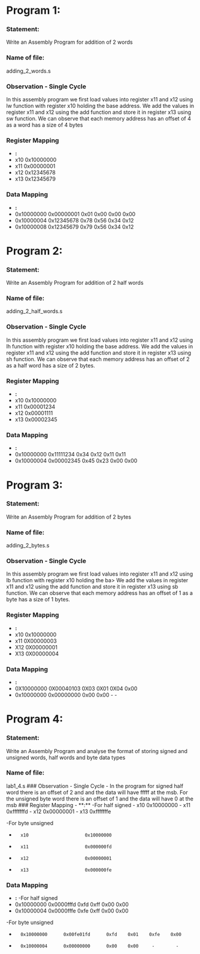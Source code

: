 # Program 1: 
### Statement: 
Write an Assembly Program for addition of 2 words
### Name of file:
adding_2_words.s
### Observation - Single Cycle
 In this assembly program we first load values into register x11 and x12 using lw function with register x10 holding the base address.
 We add the values in register x11 and x12 using the add function and store it in register x13 using sw function.
 We can observe that each memory address has an offset of 4 as a word has a size of 4 bytes
### Register Mapping
- **<Register Number Used>:** <Value stored>
-	x10			0x10000000
-	x11			0x00000001
-	x12			0x12345678
-	x13			0x12345679
### Data Mapping
- **<Memory Address>:** <Value stored>
-	0x10000000	0x00000001	0x01	0x00	0x00	0x00
-	0x10000004	0x12345678	0x78	0x56	0x34	0x12
-	0x10000008	0x12345679	0x79 	0x56	0x34	0x12


# Program 2: 
### Statement: 
Write an Assembly Program for addition of 2 half words
### Name of file:
adding_2_half_words.s
### Observation - Single Cycle
 In this assembly program we first load values into register x11 and x12 using lh function with register x10 holding the base address.
 We add the values in register x11 and x12 using the add function and store it in register x13 using sh function.
 We can observe that each memory address has an offset of 2 as a half word has a size of 2 bytes.
### Register Mapping
- **<Register Number Used>:** <Value stored>
-	x10			0x10000000
-	x11			0x00001234
-	x12			0x00001111
-	x13			0x00002345
### Data Mapping
- **<Memory Address>:** <Value stored>
-	0x10000000	0x11111234	0x34	0x12	0x11	0x11
-	0x10000004	0x00002345	0x45	0x23	0x00	0x00


# Program 3: 
### Statement:
Write an Assembly Program for addition of 2 bytes
### Name of file:
adding_2_bytes.s
### Observation - Single Cycle
 In this assembly program we first load values into register x11 and x12 using lb function with register x10 holding the ba>
 We add the values in register x11 and x12 using the add function and store it in register x13 using sb function.
 We can observe that each memory address has an offset of 1 as a byte has a size of 1 bytes. 
### Register Mapping
- **<Register Number Used>:** <Value stored>
-	x10			0x10000000
-	x11			0X00000003
-	X12			0X00000001
-	X13			0X00000004
### Data Mapping
- **<Memory Address>:** <Value stored>
-	0X10000000	0X00040103	0X03	0X01	0X04	0x00
-	0x10000000	0x00000000	0x00	0x00	 -	 -   



# Program 4: 
### Statement:<Enter the program statement>
Write an Assembly Program and analyse the format of storing signed and unsigned words, half words and byte data types
### Name of file:
<Enter the name of the file where your code is stored>
lab1_4.s
### Observation - Single Cycle
- <Write 3 statements explaining what the assembly program is doing>
 In the program for signed half word there is an offset of 2 and and the data will have fffff at the  msb.
 For the unsigned byte word there is an offset of 1 and the data will have 0 at the msb
### Register Mapping
- **<Register Number Used>:** <Value stored>
-For half signed
-	x10			0x10000000
-	x11			0xfffffffd
-	x12			0x00000001
-	x13			0xfffffffe

-For byte unsigned
-       x10                     0x10000000
-       x11                     0x000000fd
-       x12                     0x00000001
-       x13                     0x000000fe
### Data Mapping
- **<Memory Address>:** <Value stored>
-For half signed
-	0x10000000	0x0000fffd	0xfd	0xff	0x00	0x00
-	0x10000004	0x0000fffe	0xfe	0xff	0x00	0x00

-For byte unsigned
-       0x10000000      0x00fe01fd      0xfd    0x01    0xfe    0x00
-       0x10000004      0x00000000      0x00    0x00     -        -
